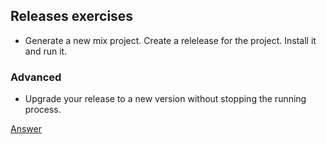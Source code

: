 ## Releases exercises

* Generate a new mix project. Create a relelease for the project. Install it and run it.

### Advanced

* Upgrade your release to a new version without stopping the running process.

[Answer](https://gist.github.com/brweber2/f49330dffb49476dd4bd30d253b86fce)
